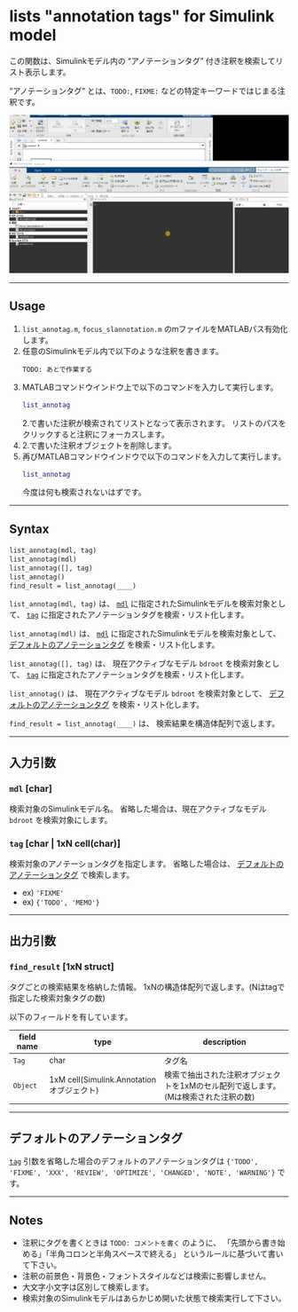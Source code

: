 # lists "annotation tags" for Simulink model

この関数は、Simulinkモデル内の “アノテーションタグ” 付き注釈を検索してリスト表示します。

“アノテーションタグ” とは、`TODO:`, `FIXME:` などの特定キーワードではじまる注釈です。

![demo](docs/demo.gif)

-----

## Usage

1. `list_annotag.m`, `focus_slannotation.m` のmファイルをMATLABパス有効化します。
2. 任意のSimulinkモデル内で以下のような注釈を書きます。
   ```
   TODO: あとで作業する
   ```
3. MATLABコマンドウインドウ上で以下のコマンドを入力して実行します。
   ```matlab
   list_annotag
   ```
   2.で書いた注釈が検索されてリストとなって表示されます。
   リストのパスをクリックすると注釈にフォーカスします。
4. 2.で書いた注釈オブジェクトを削除します。
5. 再びMATLABコマンドウインドウで以下のコマンドを入力して実行します。
   ```matlab
   list_annotag
   ```
   今度は何も検索されないはずです。

-----

## Syntax

    list_annotag(mdl, tag)
    list_annotag(mdl)
    list_annotag([], tag)
    list_annotag()
    find_result = list_annotag(____)

`list_annotag(mdl, tag)` は、
[`mdl`](#mdl-char) に指定されたSimulinkモデルを検索対象として、
[`tag`](#tag-char--1xn-cellchar) に指定されたアノテーションタグを検索・リスト化します。

`list_annotag(mdl)` は、
[`mdl`](#mdl-char) に指定されたSimulinkモデルを検索対象として、
[デフォルトのアノテーションタグ](#デフォルトのアノテーションタグ) を検索・リスト化します。

`list_annotag([], tag)` は、
現在アクティブなモデル `bdroot` を検索対象として、
[`tag`](#tag-char--1xn-cellchar) に指定されたアノテーションタグを検索・リスト化します。

`list_annotag()` は、
現在アクティブなモデル `bdroot` を検索対象として、
[デフォルトのアノテーションタグ](#デフォルトのアノテーションタグ) を検索・リスト化します。

`find_result = list_annotag(____)` は、
検索結果を構造体配列で返します。

-----

## 入力引数

### `mdl` [char]

検索対象のSimulinkモデル名。
省略した場合は、現在アクティブなモデル `bdroot` を検索対象にします。

### `tag` [char | 1xN cell(char)]

検索対象のアノテーションタグを指定します。
省略した場合は、 [デフォルトのアノテーションタグ](#デフォルトのアノテーションタグ) で検索します。

* ex) `'FIXME'`
* ex) `{'TODO', 'MEMO'}`

-----

## 出力引数

### `find_result` [1xN struct]

タグごとの検索結果を格納した情報。
1xNの構造体配列で返します。(Nはtagで指定した検索対象タグの数)

以下のフィールドを有しています。

| field name | type | description |
| --- | --- | --- |
| `Tag` | char | タグ名 |
| `Object` | 1xM cell(Simulink.Annotationオブジェクト) | 検索で抽出された注釈オブジェクトを1xMのセル配列で返します。(Mは検索された注釈の数) |

-----

## デフォルトのアノテーションタグ

[`tag`](#tag-char--1xn-cellchar) 引数を省略した場合のデフォルトのアノテーションタグは `{'TODO', 'FIXME', 'XXX', 'REVIEW', 'OPTIMIZE', 'CHANGED', 'NOTE', 'WARNING'}` です。

-----

## Notes

* 注釈にタグを書くときは `TODO: コメントを書く` のように、
  「先頭から書き始める」「半角コロンと半角スペースで終える」
  というルールに基づいて書いて下さい。
* 注釈の前景色・背景色・フォントスタイルなどは検索に影響しません。
* 大文字小文字は区別して検索します。
* 検索対象のSimulinkモデルはあらかじめ開いた状態で検索実行して下さい。


